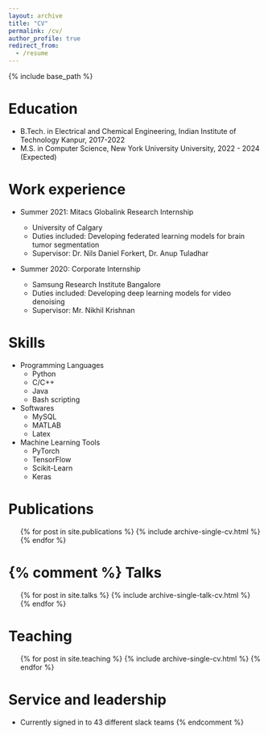 ```yaml
---
layout: archive
title: "CV"
permalink: /cv/
author_profile: true
redirect_from:
  - /resume
---
```


{% include base_path %}

Education
======
* B.Tech. in Electrical and Chemical Engineering, Indian Institute of Technology Kanpur, 2017-2022
* M.S. in Computer Science, New York University University, 2022 - 2024 (Expected)

Work experience
======
* Summer 2021: Mitacs Globalink Research Internship 
  * University of Calgary
  * Duties included: Developing federated learning models for brain tumor segmentation
  * Supervisor: Dr. Nils Daniel Forkert, Dr. Anup Tuladhar

* Summer 2020: Corporate Internship
  * Samsung Research Institute Bangalore
  * Duties included: Developing deep learning models for video denoising 
  * Supervisor: Mr. Nikhil Krishnan
  
Skills
======
* Programming Languages
  * Python
  * C/C++
  * Java
  * Bash scripting
* Softwares
  * MySQL
  * MATLAB
  * Latex
* Machine Learning Tools
  * PyTorch
  * TensorFlow
  * Scikit-Learn
  * Keras

Publications
======
  <ul>{% for post in site.publications %}
    {% include archive-single-cv.html %}
  {% endfor %}</ul>

{% comment %} 
Talks
======
  <ul>{% for post in site.talks %}
    {% include archive-single-talk-cv.html %}
  {% endfor %}</ul>
  
Teaching
======
  <ul>{% for post in site.teaching %}
    {% include archive-single-cv.html %}
  {% endfor %}</ul>
  
Service and leadership
======
* Currently signed in to 43 different slack teams
{% endcomment %} 
